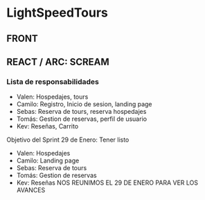 # LightSpeedTours

## FRONT 
## REACT / ARC: SCREAM
### Lista de responsabilidades
- Valen: Hospedajes, tours
- Camilo: Registro, Inicio de sesion, landing page
- Sebas: Reserva de tours, reserva hospedajes
- Tomás: Gestion de reservas, perfil de usuario 
- Kev: Reseñas, Carrito

Objetivo del Sprint 29 de Enero:
Tener listo
- Valen: Hospedajes
- Camilo: Landing page
- Sebas: Reserva de tours
- Tomás: Gestion de reservas
- Kev: Reseñas
NOS REUNIMOS EL 29 DE ENERO PARA VER LOS AVANCES

